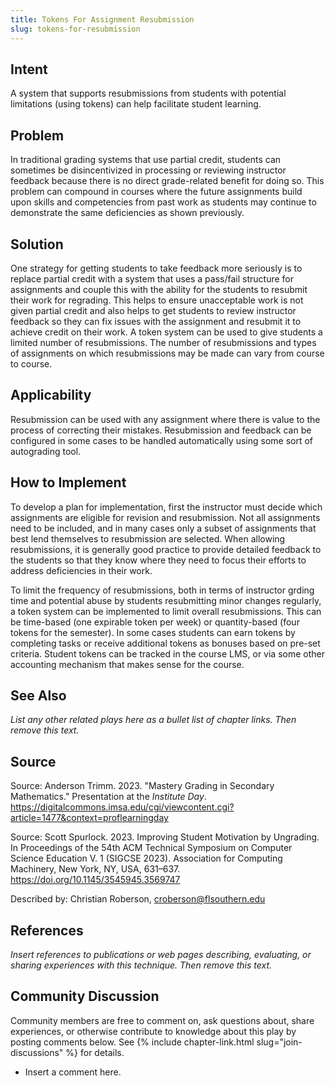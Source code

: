 ```yaml
---
title: Tokens For Assignment Resubmission
slug: tokens-for-resubmission
---
```

## Intent

A system that supports resubmissions from students with potential limitations (using tokens) can help facilitate student learning.


## Problem

In traditional grading systems that use partial credit, students can sometimes be disincentivized in processing or reviewing instructor feedback because there is no direct grade-related benefit for doing so. This problem can compound in courses where the future assignments build upon skills and competencies from past work as students may continue to demonstrate the same deficiencies as shown previously.


## Solution

One strategy for getting students to take feedback more seriously is to replace partial credit with a system that uses a pass/fail structure for assignments and couple this with the ability for the students to resubmit their work for regrading. This helps to ensure unacceptable work is not given partial credit and also helps to get students to review instructor feedback so they can fix issues with the assignment and resubmit it to achieve credit on their work. A token system can be used to give students a limited number of resubmissions. The number of resubmissions and types of assignments on which resubmissions may be made can vary from course to course.


## Applicability

Resubmission can be used with any assignment where there is value to the process of correcting their mistakes. Resubmission and feedback can be configured in some cases to be handled automatically using some sort of autograding tool. 


## How to Implement

To develop a plan for implementation, first the instructor must decide which assignments are eligible for revision and resubmission. Not all assignments need to be included, and in many cases only a subset of assignments that best lend themselves to resubmission are selected. When allowing resubmissions, it is generally good practice to provide detailed feedback to the students so that they know where they need to focus their efforts to address deficiencies in their work.

To limit the frequency of resubmissions, both in terms of instructor grding time and potential abuse by students resubmitting minor changes regularly, a token system can be implemented to limit overall resubmissions. This can be time-based (one expirable token per week) or quantity-based (four tokens for the semester). In some cases students can earn tokens by completing tasks or receive additional tokens as bonuses based on pre-set criteria. Student tokens can be tracked in the course LMS, or via some other accounting mechanism that makes sense for the course.


## See Also

_List any other related plays here as a bullet list of chapter links.
Then remove this text._


## Source

Source: Anderson Trimm. 2023. "Mastery Grading in Secondary Mathematics." Presentation at the *Institute Day*. <https://digitalcommons.imsa.edu/cgi/viewcontent.cgi?article=1477&context=proflearningday>

Source: Scott Spurlock. 2023. Improving Student Motivation by Ungrading. In Proceedings of the 54th ACM Technical Symposium on Computer Science Education V. 1 (SIGCSE 2023). Association for Computing Machinery, New York, NY, USA, 631–637. https://doi.org/10.1145/3545945.3569747

Described by: Christian Roberson, croberson@flsouthern.edu

## References

_Insert references to publications or web pages describing, evaluating, or
sharing experiences with this technique. Then remove this text._


## Community Discussion

Community members are free to comment on, ask questions about, share
experiences, or otherwise contribute to knowledge about this play by
posting comments below.
See {% include chapter-link.html slug="join-discussions" %} for details.

* Insert a comment here.
